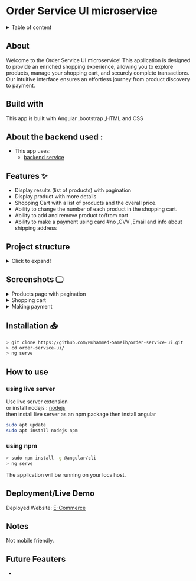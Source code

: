# Order Service UI microservice

<details>
<summary>Table of content</summary>

- [E-Commerce microservice](#e-commerce-microservice)
  - [About](#about)
  - [Build with](#build-with)
  - [About the backend used :](#about-the-backend-used-)
  - [Features ✨](#features-)
  - [Project structure](#project-structure)
  - [Screenshots 🖵](#screenshots-)
  - [Installation 📥](#installation-)
  - [How to use](#how-to-use)
    - [using live server](#using-live-server)
    - [using npm](#using-npm)
  - [Deployment/Live Demo](#deploymentlive-demo)
  - [Notes](#notes)
  - [Future Feauters](#future-feauters)
  </details>

## About

Welcome to the Order Service UI microservice! This application is designed to provide an enriched shopping experience, allowing you to explore products, manage your shopping cart, and securely complete transactions. Our intuitive interface ensures an effortless journey from product discovery to payment.

## Build with

This app is built with Angular ,bootstrap ,HTML and CSS

## About the backend used :

- This app uses:
  - [backend service](https://github.com/Muhammed-Sameih/OrderAPIs)

## Features ✨

- Display results (list of products) with pagination
- Display product with more details
- Shopping Cart with a list of products and the overall price.
- Ability to change the number of each product in the shopping cart.
- Ability to add and remove product to/from cart
- Ability to make a payment using card #no ,CVV ,Email and info about shipping address

## Project structure

<details>
<summary>Click to expand!</summary>

```bash
## Project Structure
📦src
 ┣ 📂app
 ┃ ┣ 📂carts
 ┃ ┃ ┣ 📂components
 ┃ ┃ ┃ ┣ 📂cart
 ┃ ┃ ┃ ┃ ┣ 📜cart.component.css
 ┃ ┃ ┃ ┃ ┣ 📜cart.component.html
 ┃ ┃ ┃ ┃ ┣ 📜cart.component.spec.ts
 ┃ ┃ ┃ ┃ ┗ 📜cart.component.ts
 ┃ ┃ ┃ ┣ 📂payment-form
 ┃ ┃ ┃ ┃ ┣ 📜payment-form.component.css
 ┃ ┃ ┃ ┃ ┣ 📜payment-form.component.html
 ┃ ┃ ┃ ┃ ┣ 📜payment-form.component.spec.ts
 ┃ ┃ ┃ ┃ ┗ 📜payment-form.component.ts
 ┃ ┃ ┃ ┗ 📂product-in-cart
 ┃ ┃ ┃ ┃ ┣ 📜product-in-cart.component.css
 ┃ ┃ ┃ ┃ ┣ 📜product-in-cart.component.html
 ┃ ┃ ┃ ┃ ┣ 📜product-in-cart.component.spec.ts
 ┃ ┃ ┃ ┃ ┗ 📜product-in-cart.component.ts
 ┃ ┃ ┣ 📂models
 ┃ ┃ ┃ ┣ 📜Order.model.ts
 ┃ ┃ ┃ ┗ 📜OrderItem.model.ts
 ┃ ┃ ┣ 📂services
 ┃ ┃ ┃ ┣ 📜carts.service.spec.ts
 ┃ ┃ ┃ ┗ 📜carts.service.ts
 ┃ ┃ ┗ 📜carts.module.ts
 ┃ ┣ 📂products
 ┃ ┃ ┣ 📂components
 ┃ ┃ ┃ ┣ 📂all-products
 ┃ ┃ ┃ ┃ ┣ 📜all-products.component.css
 ┃ ┃ ┃ ┃ ┣ 📜all-products.component.html
 ┃ ┃ ┃ ┃ ┣ 📜all-products.component.spec.ts
 ┃ ┃ ┃ ┃ ┗ 📜all-products.component.ts
 ┃ ┃ ┃ ┣ 📂product
 ┃ ┃ ┃ ┃ ┣ 📜product.component.css
 ┃ ┃ ┃ ┃ ┣ 📜product.component.html
 ┃ ┃ ┃ ┃ ┣ 📜product.component.spec.ts
 ┃ ┃ ┃ ┃ ┗ 📜product.component.ts
 ┃ ┃ ┃ ┗ 📂product-details
 ┃ ┃ ┃ ┃ ┣ 📜product-details.component.css
 ┃ ┃ ┃ ┃ ┣ 📜product-details.component.html
 ┃ ┃ ┃ ┃ ┣ 📜product-details.component.spec.ts
 ┃ ┃ ┃ ┃ ┗ 📜product-details.component.ts
 ┃ ┃ ┣ 📂models
 ┃ ┃ ┃ ┣ 📜Pageable.model.ts
 ┃ ┃ ┃ ┣ 📜product-cart.model.ts
 ┃ ┃ ┃ ┣ 📜product.model.ts
 ┃ ┃ ┃ ┗ 📜products-Response.model.ts
 ┃ ┃ ┣ 📂services
 ┃ ┃ ┃ ┣ 📜products.service.spec.ts
 ┃ ┃ ┃ ┗ 📜products.service.ts
 ┃ ┃ ┗ 📜products.module.ts
 ┃ ┣ 📂shared
 ┃ ┃ ┣ 📂components
 ┃ ┃ ┃ ┣ 📂header
 ┃ ┃ ┃ ┃ ┣ 📜header.component.css
 ┃ ┃ ┃ ┃ ┣ 📜header.component.html
 ┃ ┃ ┃ ┃ ┣ 📜header.component.spec.ts
 ┃ ┃ ┃ ┃ ┗ 📜header.component.ts
 ┃ ┃ ┃ ┣ 📂pagination
 ┃ ┃ ┃ ┃ ┣ 📜pagination.component.css
 ┃ ┃ ┃ ┃ ┣ 📜pagination.component.html
 ┃ ┃ ┃ ┃ ┣ 📜pagination.component.spec.ts
 ┃ ┃ ┃ ┃ ┗ 📜pagination.component.ts
 ┃ ┃ ┃ ┣ 📂select
 ┃ ┃ ┃ ┃ ┣ 📜select.component.css
 ┃ ┃ ┃ ┃ ┣ 📜select.component.html
 ┃ ┃ ┃ ┃ ┣ 📜select.component.spec.ts
 ┃ ┃ ┃ ┃ ┗ 📜select.component.ts
 ┃ ┃ ┃ ┗ 📂spinner
 ┃ ┃ ┃ ┃ ┣ 📜spinner.component.css
 ┃ ┃ ┃ ┃ ┣ 📜spinner.component.html
 ┃ ┃ ┃ ┃ ┣ 📜spinner.component.spec.ts
 ┃ ┃ ┃ ┃ ┗ 📜spinner.component.ts
 ┃ ┃ ┣ 📂services
 ┃ ┃ ┃ ┣ 📜shared.service.spec.ts
 ┃ ┃ ┃ ┗ 📜shared.service.ts
 ┃ ┃ ┗ 📜shared.module.ts
 ┃ ┣ 📜app-routing.module.ts
 ┃ ┣ 📜app.component.css
 ┃ ┣ 📜app.component.html
 ┃ ┣ 📜app.component.spec.ts
 ┃ ┣ 📜app.component.ts
 ┃ ┗ 📜app.module.ts
 ┣ 📂assets
 ┃ ┣ 📜.gitkeep
 ┃ ┗ 📜logo.jpg
 ┣ 📂environments
 ┃ ┣ 📜environment.prod.ts
 ┃ ┗ 📜environment.ts
 ┣ 📜favicon.ico
 ┣ 📜index.html
 ┣ 📜main.ts
 ┗ 📜styles.css

```

</details>

## Screenshots 🖵

<details>
<summary>Products page with pagination</summary>

![image](https://github.com/AbdelrahmanShaheen/Forkify-app/assets/77184432/2dbebbd5-5ffc-4f9d-a6b8-e157920f436f)

</details>

<details>
<summary>Shopping cart</summary>

![image](https://github.com/AbdelrahmanShaheen/Forkify-app/assets/77184432/46b03b0f-a852-41dd-8b23-59a2c289852a)

</details>

<details>
<summary>Making payment</summary>

![image](https://github.com/AbdelrahmanShaheen/Forkify-app/assets/77184432/fc75045d-ed6f-47f8-a600-624d296533a4)

</details>

## Installation 📥

```bash
> git clone https://github.com/Muhammed-Sameih/order-service-ui.git
> cd order-service-ui/
> ng serve
```

## How to use

### using live server

Use live server extension \
or
install nodejs : [nodejs](https://nodejs.org/en/download/) \
then install live server as an npm package
then install angular

```bash
sudo apt update
sudo apt install nodejs npm
```

### using npm

```bash
> sudo npm install -g @angular/cli
> ng serve
```

The application will be running on your localhost.

## Deployment/Live Demo

Deployed Website: [E-Commerce]()

## Notes

Not mobile friendly.

## Future Feauters

- 
